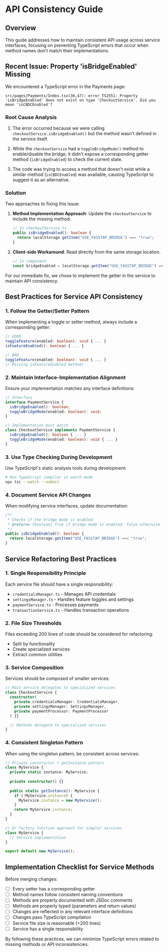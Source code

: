 
# API Consistency Guide

## Overview

This guide addresses how to maintain consistent API usage across service interfaces, focusing on preventing TypeScript errors that occur when method names don't match their implementations.

## Recent Issue: Property 'isBridgeEnabled' Missing

We encountered a TypeScript error in the Payments page:

```
src/pages/Payments/Index.tsx(30,47): error TS2551: Property 'isBridgeEnabled' does not exist on type 'CheckoutService'. Did you mean 'isCBDCEnabled'?
```

### Root Cause Analysis

1. The error occurred because we were calling `checkoutService.isBridgeEnabled()` but the method wasn't defined in the service itself.

2. While the `checkoutService` had a `toggleBridgeMode()` method to enable/disable the bridge, it didn't expose a corresponding getter method (`isBridgeEnabled`) to check the current state.

3. The code was trying to access a method that doesn't exist while a similar method (`isCBDCEnabled`) was available, causing TypeScript to suggest it as an alternative.

### Solution

Two approaches to fixing this issue:

1. **Method Implementation Approach**: Update the `checkoutService` to include the missing method.
   ```typescript
   // In checkoutService.ts
   public isBridgeEnabled(): boolean {
     return localStorage.getItem("USE_FASSTAP_BRIDGE") === "true";
   }
   ```

2. **Client-side Workaround**: Read directly from the same storage location.
   ```typescript
   // In component
   const bridgeEnabled = localStorage.getItem("USE_FASSTAP_BRIDGE") === "true";
   ```

For our immediate fix, we chose to implement the getter in the service to maintain API consistency.

## Best Practices for Service API Consistency

### 1. Follow the Getter/Setter Pattern

When implementing a toggle or setter method, always include a corresponding getter:

```typescript
// GOOD
toggleFeature(enabled: boolean): void { ... }
isFeatureEnabled(): boolean { ... }

// BAD
toggleFeature(enabled: boolean): void { ... }
// Missing isFeatureEnabled method!
```

### 2. Maintain Interface-Implementation Alignment

Ensure your implementation matches any interface definitions:

```typescript
// Interface
interface PaymentService {
  isBridgeEnabled(): boolean;
  toggleBridgeMode(enabled: boolean): void;
}

// Implementation must match
class CheckoutService implements PaymentService {
  isBridgeEnabled(): boolean { ... }
  toggleBridgeMode(enabled: boolean): void { ... }
}
```

### 3. Use Type Checking During Development

Use TypeScript's static analysis tools during development:

```bash
# Run TypeScript compiler in watch mode
npx tsc --watch --noEmit
```

### 4. Document Service API Changes

When modifying service interfaces, update documentation:

```typescript
/**
 * Checks if the bridge mode is enabled
 * @returns {boolean} True if bridge mode is enabled, false otherwise
 */
public isBridgeEnabled(): boolean {
  return localStorage.getItem("USE_FASSTAP_BRIDGE") === "true";
}
```

## Service Refactoring Best Practices

### 1. Single Responsibility Principle

Each service file should have a single responsibility:
- `credentialsManager.ts` - Manages API credentials
- `settingsManager.ts` - Handles feature toggles and settings
- `paymentService.ts` - Processes payments
- `transactionService.ts` - Handles transaction operations

### 2. File Size Thresholds

Files exceeding 200 lines of code should be considered for refactoring:
- Split by functionality
- Create specialized services
- Extract common utilities

### 3. Service Composition

Services should be composed of smaller services:
```typescript
// Main service delegates to specialized services
class CheckoutService {
  constructor(
    private credentialsManager: CredentialsManager,
    private settingsManager: SettingsManager,
    private paymentProcessor: PaymentProcessor
  ) {}

  // Methods delegate to specialized services
}
```

### 4. Consistent Singleton Pattern

When using the singleton pattern, be consistent across services:
```typescript
// Private constructor + getInstance pattern
class MyService {
  private static instance: MyService;
  
  private constructor() {}
  
  public static getInstance(): MyService {
    if (!MyService.instance) {
      MyService.instance = new MyService();
    }
    return MyService.instance;
  }
}

// Or factory function approach for simpler services
class MyService {
  // Service implementation
}

export default new MyService();
```

## Implementation Checklist for Service Methods

Before merging changes:

- [ ] Every setter has a corresponding getter
- [ ] Method names follow consistent naming conventions
- [ ] Methods are properly documented with JSDoc comments
- [ ] Methods are properly typed (parameters and return values)
- [ ] Changes are reflected in any relevant interface definitions
- [ ] Changes pass TypeScript compilation
- [ ] Service file size is reasonable (<200 lines)
- [ ] Service has a single responsibility

By following these practices, we can minimize TypeScript errors related to missing methods or API inconsistencies.
